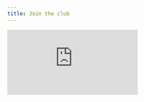 ```yaml
---
title: Join the club
---
```


<div class='embed-container'><iframe src='https://player.vimeo.com/video/547673474' frameborder='0' webkitAllowFullScreen mozallowfullscreen allowFullScreen></iframe></div>